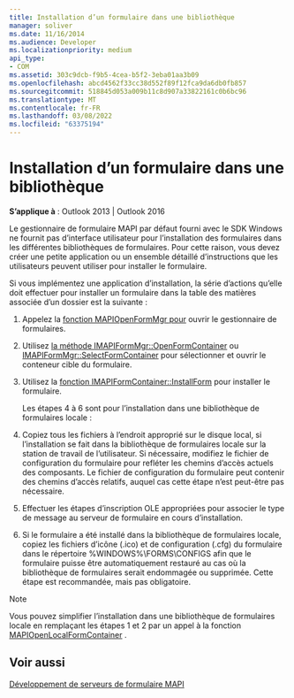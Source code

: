 ```yaml
---
title: Installation d’un formulaire dans une bibliothèque
manager: soliver
ms.date: 11/16/2014
ms.audience: Developer
ms.localizationpriority: medium
api_type:
- COM
ms.assetid: 303c9dcb-f9b5-4cea-b5f2-3eba01aa3b09
ms.openlocfilehash: abcd4562f33cc38d552f89f12fca9da6db0fb857
ms.sourcegitcommit: 518845d053a009b11c8d907a33822161c0b6bc96
ms.translationtype: MT
ms.contentlocale: fr-FR
ms.lasthandoff: 03/08/2022
ms.locfileid: "63375194"
---
```

# <a name="installing-a-form-into-a-library"></a>Installation d’un formulaire dans une bibliothèque

  
  
**S’applique à** : Outlook 2013 | Outlook 2016 
  
Le gestionnaire de formulaire MAPI par défaut fourni avec le SDK Windows ne fournit pas d’interface utilisateur pour l’installation des formulaires dans les différentes bibliothèques de formulaires. Pour cette raison, vous devez créer une petite application ou un ensemble détaillé d’instructions que les utilisateurs peuvent utiliser pour installer le formulaire.
  
Si vous implémentez une application d’installation, la série d’actions qu’elle doit effectuer pour installer un formulaire dans la table des matières associée d’un dossier est la suivante :
  
1. Appelez la [fonction MAPIOpenFormMgr pour](mapiopenformmgr.md) ouvrir le gestionnaire de formulaires. 
    
2. Utilisez [la méthode IMAPIFormMgr::OpenFormContainer](imapiformmgr-openformcontainer.md) ou [IMAPIFormMgr::SelectFormContainer](imapiformmgr-selectformcontainer.md) pour sélectionner et ouvrir le conteneur cible du formulaire. 
    
3. Utilisez la [fonction IMAPIFormContainer::InstallForm](imapiformcontainer-installform.md) pour installer le formulaire. 
    
    Les étapes 4 à 6 sont pour l’installation dans une bibliothèque de formulaires locale :
    
4. Copiez tous les fichiers à l’endroit approprié sur le disque local, si l’installation se fait dans la bibliothèque de formulaires locale sur la station de travail de l’utilisateur. Si nécessaire, modifiez le fichier de configuration du formulaire pour refléter les chemins d’accès actuels des composants. Le fichier de configuration du formulaire peut contenir des chemins d’accès relatifs, auquel cas cette étape n’est peut-être pas nécessaire.
    
5. Effectuer les étapes d’inscription OLE appropriées pour associer le type de message au serveur de formulaire en cours d’installation.
    
6. Si le formulaire a été installé dans la bibliothèque de formulaires locale, copiez les fichiers d’icône (.ico) et de configuration (.cfg) du formulaire dans le répertoire %WINDOWS%\FORMS\CONFIGS afin que le formulaire puisse être automatiquement restauré au cas où la bibliothèque de formulaires serait endommagée ou supprimée. Cette étape est recommandée, mais pas obligatoire.
    
> [!NOTE]
> Vous pouvez simplifier l’installation dans une bibliothèque de formulaires locale en remplaçant les étapes 1 et 2 par un appel à la fonction [MAPIOpenLocalFormContainer](mapiopenlocalformcontainer.md) . 
  
## <a name="see-also"></a>Voir aussi



[Développement de serveurs de formulaire MAPI](developing-mapi-form-servers.md)

